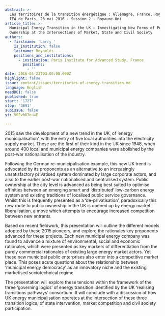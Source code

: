 ```yaml
---
abstract: >-
  Les territoires de la transition énergétique : Allemagne, France, Royaume-Uni.
  IEA de Paris, 23 mai 2016 - Session 2 - Royaume-Uni
article_title: >-
  Municipal Energy Transition in the UK – Investigating New Forms of Public
  Ownership at the Intersections of Market, State and Civil Society
authors:
  - firstname: 'Larry '
    is_institution: false
    lastname: Reynolds
    positions_and_institutions:
      - institution: Paris Institute for Advanced Study, France
        positions:
          - ''
date: 2016-05-23T03:00:00.000Z
highlight: false
issue: content/issues/territories-of-energy-transition.md
language: English
needDOI: false
published: true
start: '1727'
stop: '3691'
subissue: false
yt: 90EvhD7ou4E

---
```


2015 saw the development of a new trend in the UK, of ‘energy municipalisation’, with the entry of five local authorities into the electricity supply market. These are the first of their kind in the UK since 1948, when around 400 local and municipal energy companies were abolished by the post-war nationalisation of the industry. 

Following the German re-municipalisation example, this new UK trend is advocated by its proponents as an alternative to an increasingly unsatisfactory privatised system dominated by large corporate actors, and also to the earlier post-war nationalised and centralised system. Public ownership at the city level is advanced as being best suited to optimise affinities between an emerging smart and ‘distributed’ low-carbon energy system and existing traditions of localised public service governance. Whilst this is frequently presented as a ‘de-privatisation’, paradoxically this new route to public ownership in the UK is opened up by energy market liberalisation, a move which attempts to encourage increased competition between new entrants. 

Based on recent fieldwork, this presentation will outline the different models adopted by these 2015 pioneers, and explore the rationales key proponents advanced for these projects. Each new municipal energy company was found to advance a mixture of environmental, social and economic rationales, which were presented as key markers of differentiation from the purely commercial rationales of existing large energy market actors. Yet these new municipal public enterprises also enter into a competitive market place. This poses acute questions about the relationship between ‘municipal energy democracy’ as an innovatory niche and the existing marketised sociotechnical regime. 

The presentation will explore these tensions within the framework of the three ‘governing logics’ of energy transition identified by the UK ‘realising transitions pathways’ consortium. It will conclude with a discussion of how UK energy municipalisation operates at the intersection of these three transition logics, of state intervention, market competition and civil society participation.

<Youtube yt="90EvhD7ou4E" caption="Municipal Energy Transition in the UK" start="1727" stop="3691"></Youtube>